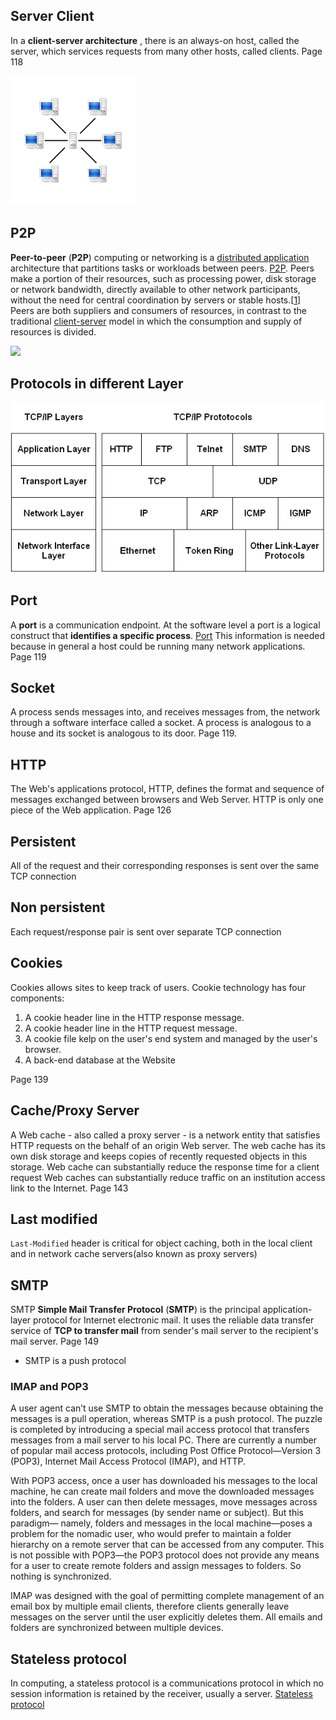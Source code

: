 



## Server Client 

In a **client-server architecture** , there is an always-on host, called the server, which services requests
from many other hosts, called clients.  Page 118

![](pics/server_client.png)

## P2P

**Peer-to-peer** (**P2P**) computing or networking is a [distributed application](https://en.wikipedia.org/wiki/Distributed_application) architecture that partitions tasks or workloads between peers. [P2P](https://en.wikipedia.org/wiki/Peer-to-peer). Peers make a portion of their resources, such as processing power, disk storage or network bandwidth, directly available to other network participants, without the need for central coordination by servers or stable hosts.[[1\]](https://en.wikipedia.org/wiki/Peer-to-peer#cite_note-1) Peers are both suppliers and consumers of resources, in contrast to the traditional [client-server](https://en.wikipedia.org/wiki/Client-server) model in which the consumption and supply of resources is divided.  

![](/home/arm/Projects/datacom/datacom_docs/docs/pics/p2p.png)

## Protocols in different Layer

![](pics/layer_protocols.gif)

## Port

A **port** is a communication endpoint. At the software level a port is a logical construct that **identifies a specific process**. [Port](https://en.wikipedia.org/wiki/Port_(computer_networking)) This information is needed because in general a host could be running many network applications.  Page 119



## Socket

A process sends messages into, and receives messages from, the network through a software interface called a socket. A process is analogous to a house and its socket is analogous to its door. Page 119.

## HTTP

The Web's applications protocol, HTTP, defines the format and sequence of messages exchanged between browsers and Web Server. HTTP is only one piece of the Web application. Page 126

## Persistent

All of the request and their corresponding responses is sent over the same TCP connection


## Non persistent

Each request/response pair is sent over separate TCP connection

## Cookies

Cookies allows sites to keep track of users.  Cookie technology has four components:

1. A cookie header line in the HTTP response message.
2. A cookie header line in the HTTP request message.
3. A cookie file kelp on the user's end system and managed by the user's browser.
4. A back-end database at the Website

Page 139



## Cache/Proxy Server

A Web cache - also called a proxy server - is a network entity that satisfies HTTP requests on the behalf of an origin Web server. The web cache has its own disk storage and keeps copies of recently requested objects in this storage. Web cache can substantially reduce the response time for a client request Web caches can substantially reduce traffic on an institution access link to the Internet.  Page 143

## Last modified

`Last-Modified` header is critical for object caching, both in the local client and in network cache servers(also known as proxy servers)


## SMTP

SMTP **Simple Mail Transfer Protocol** (**SMTP**)  is the principal application-layer protocol for Internet electronic mail. It uses the reliable data transfer service of **TCP to transfer mail** from sender's mail server to the recipient's mail server. Page 149

- SMTP is a push protocol

### IMAP and POP3

A user agent can’t use SMTP to obtain the messages because obtaining the messages is a pull operation, whereas SMTP is a push protocol. The puzzle is completed by introducing a special mail access protocol that transfers messages from a mail server to his local PC. There are currently a number of popular mail access protocols, including Post Office Protocol—Version 3 (POP3), Internet Mail Access Protocol (IMAP), and HTTP.

With POP3 access, once a user has downloaded his messages to the local machine, he can create mail folders and move the downloaded messages into the folders. A user can then delete messages, move messages across folders, and search for messages (by sender name or subject). But this paradigm— namely, folders and messages in the local machine—poses a problem for the nomadic user, who would prefer to maintain a folder hierarchy on a remote server that can be accessed from any computer. This is not possible with POP3—the POP3 protocol does not provide any means for a user to create remote folders and assign messages to folders. So nothing is synchronized. 

IMAP was designed with the goal of permitting complete management of an email box by multiple email clients, therefore clients generally leave messages on the server until the user explicitly deletes them.  All emails and folders are synchronized between multiple devices.  





## Stateless protocol
In computing, a stateless protocol is a communications protocol in which no session information is retained by the receiver, usually a server. [Stateless protocol](https://en.wikipedia.org/wiki/Stateless_protocol#:~:text=In%20computing%2C%20a%20stateless%20protocol,the%20receiver%2C%20usually%20a%20server.)

